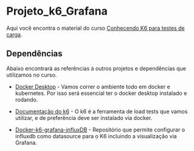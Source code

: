 # Projeto_k6_Grafana
 
Aqui você encontra o material do curso [Conhecendo K6 para testes de carga](https://www.canva.com/design/DAE2Bq1NuC0/vwBWXw-0brjuGwMSE4iDgw/edit?utm_content=DAE2Bq1NuC0&utm_campaign=designshare&utm_medium=link2&utm_source=sharebutton).


## Dependências
Abaixo encontrará as referências à outros projetos e dependências que utilizamos no curso. 

* [Docker Desktop](https://www.docker.com/products/docker-desktop) - Vamos correr o ambiente todo em docker e kubernetes. Por isso será essencial ter o docker desktop instalado e rodando.

* [Documentação do k6](https://k6.io/docs/getting-started/installation/#docker) - O k6 é a ferramenta de load tests que vamos utilizar, e de preferência deve ser instalado via docker. 

* [Docker-k6-grafana-influxDB](https://github.com/luketn/docker-k6-grafana-influxdb) - Repositório que permite configurar o influxdb como datasource para o K6 incluindo a visualização via Grafana.

